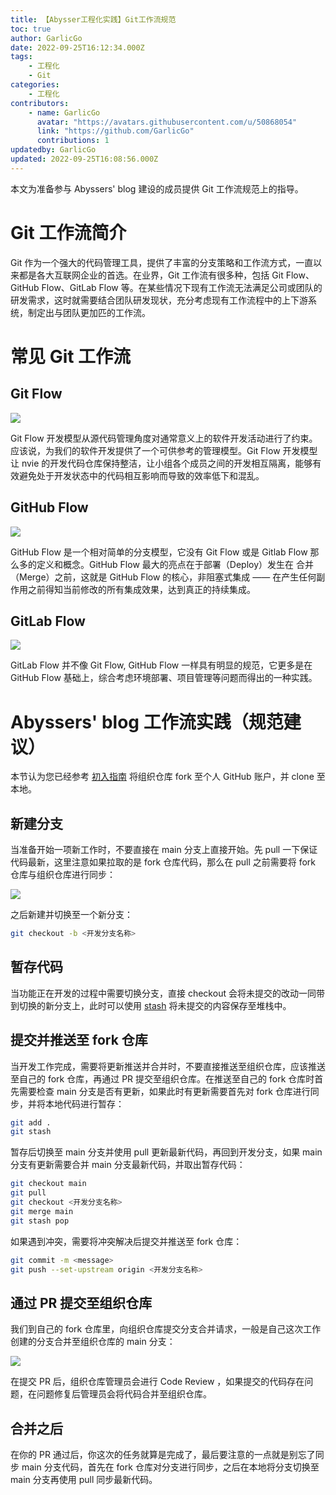 ```yaml
---
title: 【Abysser工程化实践】Git工作流规范
toc: true
author: GarlicGo
date: 2022-09-25T16:12:34.000Z
tags:
    - 工程化
    - Git
categories:
    - 工程化
contributors:
    - name: GarlicGo
      avatar: "https://avatars.githubusercontent.com/u/50868054"
      link: "https://github.com/GarlicGo"
      contributions: 1
updatedby: GarlicGo
updated: 2022-09-25T16:08:56.000Z
---
```


本文为准备参与 Abyssers' blog 建设的成员提供 Git 工作流规范上的指导。

<!-- more -->

# Git 工作流简介

Git 作为一个强大的代码管理工具，提供了丰富的分支策略和工作流方式，一直以来都是各大互联网企业的首选。在业界，Git 工作流有很多种，包括 Git Flow、GitHub Flow、GitLab Flow 等。在某些情况下现有工作流无法满足公司或团队的研发需求，这时就需要结合团队研发现状，充分考虑现有工作流程中的上下游系统，制定出与团队更加匹的工作流。

# 常见 Git 工作流

## Git Flow

![][git-flow]

Git Flow 开发模型从源代码管理角度对通常意义上的软件开发活动进行了约束。应该说，为我们的软件开发提供了一个可供参考的管理模型。Git Flow 开发模型让 nvie 的开发代码仓库保持整洁，让小组各个成员之间的开发相互隔离，能够有效避免处于开发状态中的代码相互影响而导致的效率低下和混乱。

## GitHub Flow

![][github-flow]

GitHub Flow 是一个相对简单的分支模型，它没有 Git Flow 或是 Gitlab Flow 那么多的定义和概念。GitHub Flow 最大的亮点在于部署（Deploy）发生在 合并（Merge）之前，这就是 GitHub Flow 的核心，非阻塞式集成 —— 在产生任何副作用之前得知当前修改的所有集成效果，达到真正的持续集成。

## GitLab Flow

![][gitlab-flow]

GitLab Flow 并不像 Git Flow, GitHub Flow 一样具有明显的规范，它更多是在 GitHub Flow 基础上，综合考虑环境部署、项目管理等问题而得出的一种实践。

# Abyssers' blog 工作流实践（规范建议）

本节认为您已经参考 [初入指南][newbie-guide] 将组织仓库 fork 至个人 GitHub 账户，并 clone 至本地。

## 新建分支

当准备开始一项新工作时，不要直接在 main 分支上直接开始。先 pull 一下保证代码最新，这里注意如果拉取的是 fork 仓库代码，那么在 pull 之前需要将 fork 仓库与组织仓库进行同步：

![][branch-sync]

之后新建并切换至一个新分支：

```bash
git checkout -b <开发分支名称>
```

## 暂存代码

当功能正在开发的过程中需要切换分支，直接 checkout 会将未提交的改动一同带到切换的新分支上，此时可以使用 [stash][git-stash] 将未提交的内容保存至堆栈中。

## 提交并推送至 fork 仓库

当开发工作完成，需要将更新推送并合并时，不要直接推送至组织仓库，应该推送至自己的 fork 仓库，再通过 PR 提交至组织仓库。在推送至自己的 fork 仓库时首先需要检查 main 分支是否有更新，如果此时有更新需要首先对 fork 仓库进行同步，并将本地代码进行暂存：

```bash
git add .
git stash
```

暂存后切换至 main 分支并使用 pull 更新最新代码，再回到开发分支，如果 main 分支有更新需要合并 main 分支最新代码，并取出暂存代码：

```bash
git checkout main
git pull
git checkout <开发分支名称>
git merge main
git stash pop
```

如果遇到冲突，需要将冲突解决后提交并推送至 fork 仓库：

```bash
git commit -m <message>
git push --set-upstream origin <开发分支名称>
```

## 通过 PR 提交至组织仓库

我们到自己的 fork 仓库里，向组织仓库提交分支合并请求，一般是自己这次工作创建的分支合并至组织仓库的 main 分支：

![][pr]

在提交 PR 后，组织仓库管理员会进行 Code Review ，如果提交的代码存在问题，在问题修复后管理员会将代码合并至组织仓库。

## 合并之后

在你的 PR 通过后，你这次的任务就算是完成了，最后要注意的一点就是别忘了同步 main 分支代码，首先在 fork 仓库对分支进行同步，之后在本地将分支切换至 main 分支再使用 pull 同步最新代码。

[newbie-guide]: /blog/2022-09-21-Newbie-Guide/
[branch-sync]: ./2022-09-25-GitWorkFlow/branch-sync.png
[pr]: ./2022-09-25-GitWorkFlow/pr.png
[git-flow]: ./2022-09-25-GitWorkFlow/git-flow.webp
[github-flow]: ./2022-09-25-GitWorkFlow/github-flow.png
[gitlab-flow]: ./2022-09-25-GitWorkFlow/gitlab-flow.png
[git-stash]: https://git-scm.com/docs/git-stash
